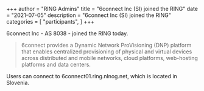 +++
author = "RING Admins"
title = "6connect Inc (SI) joined the RING"
date = "2021-07-05"
description = "6connect Inc (SI) joined the RING"
categories = [
    "participants",
]
+++

6connect Inc - AS 8038 - joined the RING today.

> 6connect provides a Dynamic Network ProVisioning (DNP) platform that enables centralized provisioning of physical and virtual devices across distributed and mobile networks, cloud platforms, web-hosting platforms and data centers.

Users can connect to 6connect01.ring.nlnog.net, which is located in Slovenia.
